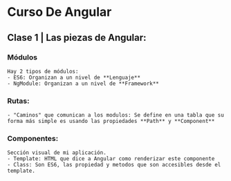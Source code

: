 # Curso De Angular

## Clase 1 | Las piezas de Angular:

### Módulos
    Hay 2 tipos de módulos:
    - ES6: Organizan a un nivel de **Lenguaje**
    - NgModule: Organizan a un nivel de **Framework**

### Rutas:
    - "Caminos" que comunican a los modulos: Se define en una tabla que su forma más simple es usando las propiedades **Path** y **Component**

### Componentes:
    Sección visual de mi aplicación.
    - Template: HTML que dice a Angular como renderizar este componente
    - Class: Son ES6, las propiedad y metodos que son accesibles desde el template.